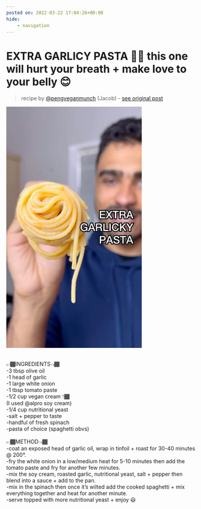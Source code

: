 ```yaml
---
posted on: 2022-03-22 17:04:26+00:00
hide:
    - navigation
---
```


# EXTRA GARLICY PASTA 🧄➕ this one will hurt your breath + make love to your belly 😊  

> recipe by [@pengveganmunch](https://www.instagram.com/pengveganmunch/) 
(Jacob) - [see original post](https://instagram.com/p/CbaeVH7ILWF)

![](../img/pengveganmunch_22-03-2022_1703.png)

\
👉🏾INGREDIENTS👈🏾\
-3 tbsp olive oil\
-1 head of garlic\
-1 large white onion\
-1 tbsp tomato paste\
-1/2 cup vegan cream 👇🏾 \
(I used @alpro soy cream)\
-1/4 cup nutritional yeast\
-salt + pepper to taste\
-handful of fresh spinach\
-pasta of choice (spaghetti obvs)\
\
👉🏾METHOD👈🏾\
-coat an exposed head of garlic oil, wrap in tinfoil + roast for 30-40 minutes @ 200°.\
-fry the white onion in a low/medium heat for 5-10 minutes then add the tomato paste and fry for another few minutes.\
-mix the soy cream, roasted garlic, nutritional yeast, salt + pepper then blend into a sauce + add to the pan.\
-mix in the spinach then once it’s wilted add the cooked spaghetti + mix everything together and heat for another minute.\
-serve topped with more nutritional yeast + enjoy 😃 